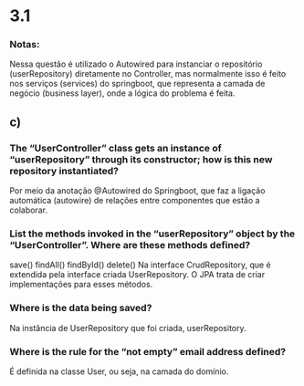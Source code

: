 # 3.1

### Notas:
Nessa questão é utilizado o Autowired para instanciar o repositório (userRepository) diretamente no Controller, mas normalmente
isso é feito nos serviços (services) do springboot, que representa a camada de negócio (business layer), onde a lógica do problema é feita.

## c)
### The “UserController” class gets an instance of “userRepository” through its constructor; how is this new repository instantiated?
Por meio da anotação @Autowired do Springboot, que faz a ligação automática (autowire) de relações entre componentes que estão a colaborar.

### List the methods invoked in the “userRepository” object by the “UserController”. Where are these methods defined?
save()
findAll()
findById()
delete()
Na interface CrudRepository, que é extendida pela interface criada UserRepository. O JPA trata de criar implementações para esses métodos.

### Where is the data being saved?
Na instância de UserRepository que foi criada, userRepository.

### Where is the rule for the “not empty” email address defined?
É definida na classe User, ou seja, na camada do domínio.
